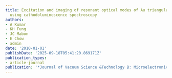 ```yaml
---
title: Excitation and imaging of resonant optical modes of Au triangular nanoantennas
  using cathodoluminescence spectroscopy
authors:
- A Kumar
- KH Fung
- JC Mabon
- E Chow
- admin
date: '2010-01-01'
publishDate: '2025-09-18T05:41:20.869171Z'
publication_types:
- article-journal
publication: '*Journal of Vacuum Science &Technology B: Microelectronics and Nanometer …*'
---
```

